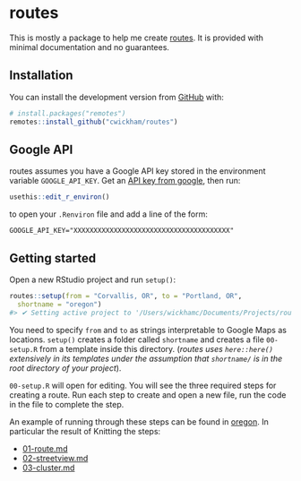 
<!-- README.md is generated from README.Rmd. Please edit that file -->

# routes

<!-- badges: start -->

<!-- badges: end -->

This is mostly a package to help me create [routes](routes.cwick.co.nz).
It is provided with minimal documentation and no guarantees.

## Installation

You can install the development version from
[GitHub](https://github.com/) with:

``` r
# install.packages("remotes")
remotes::install_github("cwickham/routes")
```

## Google API

routes assumes you have a Google API key stored in the environment
variable `GOOGLE_API_KEY`. Get an [API key from
google](https://developers.google.com/maps/documentation/streetview/get-api-key),
then run:

``` r
usethis::edit_r_environ()
```

to open your `.Renviron` file and add a line of the form:

    GOOGLE_API_KEY="XXXXXXXXXXXXXXXXXXXXXXXXXXXXXXXXXXXXXXX"

## Getting started

Open a new RStudio project and run `setup()`:

``` r
routes::setup(from = "Corvallis, OR", to = "Portland, OR",
  shortname = "oregon")
#> ✔ Setting active project to '/Users/wickhamc/Documents/Projects/routes/routes'
```

You need to specify `from` and `to` as strings interpretable to Google
Maps as locations. `setup()` creates a folder called `shortname` and
creates a file `00-setup.R` from a template inside this directory.
(*routes uses `here::here()` extensively in its templates under the
assumption that `shortname/` is in the root directory of your project*).

`00-setup.R` will open for editing. You will see the three required
steps for creating a route. Run each step to create and open a new file,
run the code in the file to complete the step.

An example of running through these steps can be found in
[oregon](oregon/). In particular the result of Knitting the steps:

  - [01-route.md](oregon/01-route.md)
  - [02-streetview.md](oregon/02-streetview.md)
  - [03-cluster.md](oregon/03-cluster.md)
